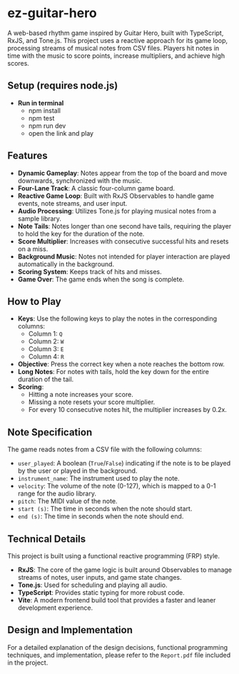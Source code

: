 # ez-guitar-hero

A web-based rhythm game inspired by Guitar Hero, built with TypeScript, RxJS, and Tone.js. This project uses a reactive approach for its game loop, processing streams of musical notes from CSV files. Players hit notes in time with the music to score points, increase multipliers, and achieve high scores.

## Setup (requires node.js)

- **Run in terminal**
    - npm install
    - npm test
    - npm run dev
    - open the link and play

## Features

- **Dynamic Gameplay**: Notes appear from the top of the board and move downwards, synchronized with the music.
- **Four-Lane Track**: A classic four-column game board.
- **Reactive Game Loop**: Built with RxJS Observables to handle game events, note streams, and user input.
- **Audio Processing**: Utilizes Tone.js for playing musical notes from a sample library.
- **Note Tails**: Notes longer than one second have tails, requiring the player to hold the key for the duration of the note.
- **Score Multiplier**: Increases with consecutive successful hits and resets on a miss.
- **Background Music**: Notes not intended for player interaction are played automatically in the background.
- **Scoring System**: Keeps track of hits and misses.
- **Game Over**: The game ends when the song is complete.

## How to Play

- **Keys**: Use the following keys to play the notes in the corresponding columns:
    - Column 1: `Q`
    - Column 2: `W`
    - Column 3: `E`
    - Column 4: `R`
- **Objective**: Press the correct key when a note reaches the bottom row.
- **Long Notes**: For notes with tails, hold the key down for the entire duration of the tail.
- **Scoring**:
    - Hitting a note increases your score.
    - Missing a note resets your score multiplier.
    - For every 10 consecutive notes hit, the multiplier increases by 0.2x.

## Note Specification

The game reads notes from a CSV file with the following columns:

- `user_played`: A boolean (`True`/`False`) indicating if the note is to be played by the user or played in the background.
- `instrument_name`: The instrument used to play the note.
- `velocity`: The volume of the note (0-127), which is mapped to a 0-1 range for the audio library.
- `pitch`: The MIDI value of the note.
- `start (s)`: The time in seconds when the note should start.
- `end (s)`: The time in seconds when the note should end.

## Technical Details

This project is built using a functional reactive programming (FRP) style.

- **RxJS**: The core of the game logic is built around Observables to manage streams of notes, user inputs, and game state changes.
- **Tone.js**: Used for scheduling and playing all audio.
- **TypeScript**: Provides static typing for more robust code.
- **Vite**: A modern frontend build tool that provides a faster and leaner development experience.

## Design and Implementation

For a detailed explanation of the design decisions, functional programming techniques, and implementation, please refer to the `Report.pdf` file included in the project.
